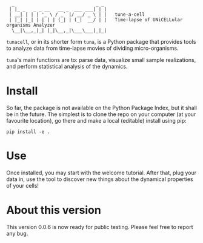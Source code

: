       _                              _ _ 
     | |_ _   _ _ __   __ _  ___ ___| | |
     | __| | | | '_ \ / _` |/ __/ _ \ | |   tune-a-cell
     | |_| |_| | | | | (_| | (_|  __/ | |   Time-lapse of UNiCELLular organisms Analyzer
      \__|\__,_|_| |_|\__,_|\___\___|_|_|
     

`tunacell`, or in its shorter form `tuna`,
is a Python package that provides tools to analyze data from time-lapse
movies of dividing micro-organisms.

`tuna`'s main functions are to: parse data, visualize small sample realizations,
and perform statistical analysis of the dynamics. 


# Install

So far, the package is not available on the Python Package Index, but it shall
be in the future. The simplest is to clone the repo on
your computer (at your favourite location), go there and make a local
(editable) install using pip:

    pip install -e .

# Use

Once installed, you may start with the welcome tutorial. After that, plug your
data in, use the tool to discover new things about the dynamical properties
of your cells!

# About this version

This version 0.0.6 is now ready for public testing.
Please feel free to report any bug.


